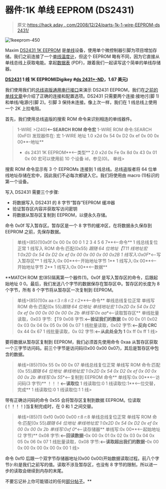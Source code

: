 # 器件:1K 单线 EEPROM (DS2431)

> 原文:[https://hack aday . com/2008/12/24/parts-1k-1-wire-EEPROM-ds 2431/](https://hackaday.com/2008/12/24/parts-1k-1-wire-eeprom-ds2431/)

![1keeprom-450](../Images/b017cccc9744f76e135310a0d2cb6bf0.png "1keeprom-450")

Maxim [DS2431 1K EEPROM](http://www.maxim-ic.com/quick_view2.cfm/qv_pk/4272) 是[单线](http://en.wikipedia.org/wiki/1-Wire)设备，使用单个微控制器引脚为项目增加存储。我们之前连接了一个[单线温度计](http://hackaday.com/2008/12/10/parts-1-wire-temperature-sensor-ds1822/)，但这个 EEPROM 略有不同，因为它直接从单线总线上获取电能。拿起[数据表](http://www.maxim-ic.com/getds.cfm/qv_pk/4272) (PDF)，跟着我们一起读写这个简单的单线存储器。

**[DS2431](http://www.maxim-ic.com/quick_view2.cfm/qv_pk/4272) 1 线 1K EEPROM(Digikey #[ds 2431+-ND](http://www.digikey.com/scripts/DkSearch/dksus.dll?Detail&name=DS2431%2B-ND)，1.67 美元)**

我们使用我们的[总线盗版通用串行接口](http://hackaday.com/2008/11/19/how-to-the-bus-pirate-universal-serial-interface/)来演示 DS2431 EEPROM，我们在[之前的单线文章](http://hackaday.com/2008/12/10/parts-1-wire-temperature-sensor-ds1822/)中介绍了正确的连接和配置选项。DS2431 只需要两个连接:接地(引脚 1)和单线/电源(引脚 2)。引脚 3 保持未连接。像上次一样，我们在 1 线总线上使用一个 2K 上拉电阻。

首先，我们使用总线盗版的搜索 ROM 命令来识别相连的单线器件。

> 1-WIRE >(240)**<–SEARCH ROM 命令宏**
> 1-WIRE ROM 命令:SEARCH (0xF0)
> 发现器件在:
> 宏 1-WIRE 地址
> 1.0 x2d 0x 54 0x D2 0x ef 0x 00 0x 00**–地址**
> * ds 2431 1K EEPROM**<–类型**
> 2.0 x2d 0x Fe 0x 8d 0x 43 0x 01 0x 00
> 宏可以使用前 10 个设备 id，参见(0)。
> 单线>

搜索 ROM 命令显示有 3 个 EEPROMs 连接到 1 线总线。总线盗版者将 64 位单线地址存储在宏中，因此我们不必每次都键入它。我们将使用由 macro (1)标识的第一个设备。

写入 DS2431 需要三个步骤:

*   将数据写入 DS2431 的 8 字节“暂存”EEPROM 缓冲器
*   验证暂存区内容并获取写访问密钥
*   将数据从暂存区复制到 EEPROM，以便永久存储。

命令 0x0f 写入暂存区。暂存区是一个 8 字节的缓冲区，在将数据永久保存到 EEPROM 之前，先保存数据。

> 单线>(85)(1)0x0f 0x 00 0x 00 0 1 2 3 4 5 6 7**<–命令**
> 1 线总线复位正常
> 1 线写入 ROM 命令:匹配(0x55) *跟随 64 位地址【T11 线地址宏 1:0x2D 0x 54 0x D2 0x ef 0x 00 0x 00 0x 00 0x2B
> 1 线写入:0x0F**<–写入暂存区**
> 1 线写入:0x 00**<–开始地址字节 1**
> 1 线写入:0x 00**<–开始地址字节 2**
> 1 线写入:0x 00**<–数据**

 **MATCH ROM 宏(85)隔离第一个器件(1)。0x0f 是写入暂存区的命令，后跟起始地址 0 0。最后，我们发送八个字节的数据保存在暂存区中。暂存区的长度为 8 个字节，所有 8 个字节将从暂存区一次复制到 EEPROM。

> 单线>(85)(1)0x aa r:3 r:8 r:2 r:2**<–命令**
> 单线总线复位正常
> 单线写 ROM 命令:匹配(0x 55)*跟随 64 位地址
> 单线地址宏 1:0x2D 0x 54 0x D2 0x ef 0x 00 0x 00 0x 00 0x 2b
> 单线写:0x aa**<–读取暂存区**
> 单线批量读取，0x03 字节:【T9 0x08 字节:**<–验证我们的数据**
> 0x 00 0x 01 0x02 0x 03 0x 04 0x 05 0x 06 0x 07
> 1 线批量读取，0x02 字节:**<–反向 CRC**
> 0x 44 0x 67
> 1 线批量读取，0x 02 字节:**<–从此处全为 1**
> 0x ff 0x ff
> 1 线>

要将数据从暂存区复制到 EEPROM，我们必须首先使用命令 0xaa 从暂存区获取一个三字节访问码。前三个字节是访问码(0x00 0x00 0x07)，其后是暂存区中包含的数据。

> 单线>(85)(1)0x 55 0x 00 0x 07
> 单线总线复位正常
> 单线写 ROM 命令:匹配(0x 55)*跟随 64 位地址
> 单线地址宏 1:0x2D 0x 54 0x D2 0x ef 0x 00 0x 00 0x 2b
> 单线写:0x 55**<–复制到 EEPROM 命令**
> 单线写:0x 00**<–访问码(3 字节)**
> ！！！**<–读取位**
> 1 线读取位:0
> 1 线读取位:1**<–位交替，完成**
> 1 线读取位:0
> 1 线读取位:1
> 1 线>

带有正确访问码的命令 0x55 会将暂存区复制到数据 EEPROM。位读取(！！！！)当复制完成时，在 0 和 1 之间交替。

> 单线>(85)(1) 0xf0 0x00 0x00 r:8 r:8
> 单线总线复位正常
> 单线写 ROM 命令:匹配(0x 55)*跟随 64 位地址
> 单线地址宏 1:0x2D 0x 54 0x D2 0x ef 0x 00 0x 00 0x 2b
> 单线写:0xf 0**<–读存储器**
> 单线写:0x 00**<–起始地址(2 字节)**
> 0x08 字节:**<–回读数据**–0x 00 0x 01 0x 02 0x 03 0x 04 0x 05 0x 06 0x 07
> 1 线批量读取，0x08 字节:**<–读取超出我们的数据**–0x 00 0x 00 0x 00 0x 00 0x 00
> 1 线>

命令 0xf0 后跟一个双字节存储器地址(0x00 0x00)开始数据读取过程。前八个字节(r:8)是我们之前写的值。读取不涉及暂存区，也没有 8 字节的限制，所以进一步的读取会继续到内存的末尾。

不要忘记补上你可能错过的任何[部分帖子](http://hackaday.com/category/parts/)。**